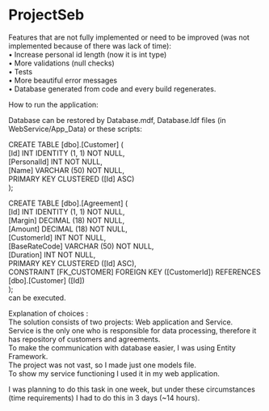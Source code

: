 # ProjectSeb
Features that are not fully implemented or need to be improved (was not implemented because of there was lack of time): <br />
•	Increase personal id length (now it is int type)<br />
•	More validations (null checks)<br />
•	Tests<br />
•	More beautiful error messages<br />
•	Database generated from code and every build regenerates.<br />

How to run the application:<br />

Database can be restored by Database.mdf, Database.ldf files (in WebService/App_Data) or these scripts: <br />

CREATE TABLE [dbo].[Customer] (<br />
    [Id]         INT          IDENTITY (1, 1) NOT NULL,<br />
    [PersonalId] INT          NOT NULL,<br />
    [Name]       VARCHAR (50) NOT NULL,<br />
    PRIMARY KEY CLUSTERED ([Id] ASC)<br />
);

CREATE TABLE [dbo].[Agreement] (<br />
    [Id]           INT          IDENTITY (1, 1) NOT NULL,<br />
    [Margin]       DECIMAL (18) NOT NULL,<br />
    [Amount]       DECIMAL (18) NOT NULL,<br />
    [CustomerId]   INT          NOT NULL,<br />
    [BaseRateCode] VARCHAR (50) NOT NULL,<br />
    [Duration]     INT          NOT NULL,<br />
    PRIMARY KEY CLUSTERED ([Id] ASC),<br />
    CONSTRAINT [FK_CUSTOMER] FOREIGN KEY ([CustomerId]) REFERENCES [dbo].[Customer] ([Id])<br />
);<br />
can be executed.<br />

Explanation of choices : <br />
The solution consists of two projects: Web application and Service.<br />
Service is the only one who is responsible for data processing, therefore it has repository of customers and agreements. <br />
To make the communication with database easier, I was using Entity Framework. <br />
The project was not vast, so I made just one models file. <br />
To show my service functioning I used it in my web application.<br />

I was planning to do this task in one week, but under these circumstances (time requirements) I had to do this in 3 days (~14 hours).
